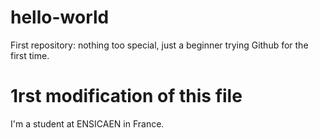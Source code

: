 # hello-world
First repository: nothing too special, just a beginner trying Github for the first time.
# 1rst modification of this file
I'm a student at ENSICAEN in France. 
